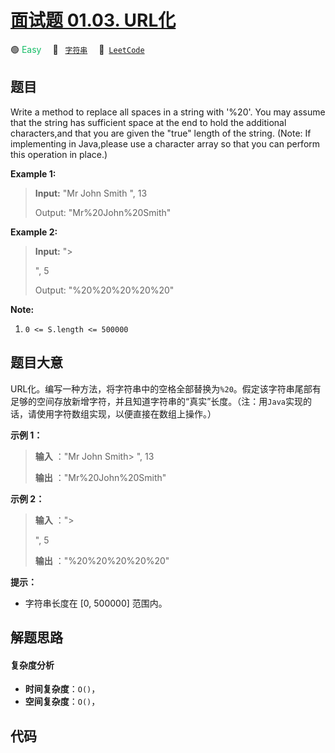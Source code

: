 # [面试题 01.03. URL化](https://leetcode.cn/problems/string-to-url-lcci)

🟢 <font color=#15bd66>Easy</font>&emsp; 🔖&ensp; [`字符串`](/leetcode/outline/tag/string.md)&emsp; 🔗&ensp;[`LeetCode`](https://leetcode.cn/problems/string-to-url-lcci)

## 题目

Write a method to replace all spaces in a string with '%20'. You may assume
that the string has sufficient space at the end to hold the additional
characters,and that you are given the "true" length of the string. (Note: If
implementing in Java,please use a character array so that you can perform this
operation in place.)

**Example 1:**

> 
> 
> 
> 
> 
> **Input:** "Mr John Smith ", 13
> 
> Output: "Mr%20John%20Smith"

**Example 2:**

> 
> 
> 
> 
> 
> **Input:** "> 
> > 
> > 
>    ", 5
> 
> Output: "%20%20%20%20%20"
> 
> 



**Note:**

  1. `0 <= S.length <= 500000`


## 题目大意

URL化。编写一种方法，将字符串中的空格全部替换为`%20`。假定该字符串尾部有足够的空间存放新增字符，并且知道字符串的“真实”长度。（注：用`Java`实现的话，请使用字符数组实现，以便直接在数组上操作。）

**示例 1：**

> 
> 
> 
> 
> 
> **输入** ："Mr John Smith> 
> ", 13
> 
> **输出** ："Mr%20John%20Smith"
> 
> 

**示例 2：**

> 
> 
> 
> 
> 
> **输入** ："> 
> > 
> > 
>    ", 5
> 
> **输出** ："%20%20%20%20%20"
> 
> 

**提示：**

  * 字符串长度在 [0, 500000] 范围内。


## 解题思路

#### 复杂度分析

- **时间复杂度**：`O()`，
- **空间复杂度**：`O()`，

## 代码

```javascript

```
